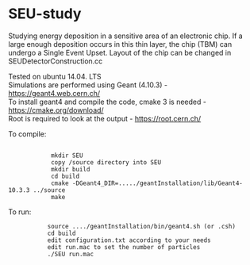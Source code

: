 # SEU-study
Studying energy deposition in a sensitive area of an electronic chip. If a large enough deposition occurs in this thin layer, the chip (TBM) can undergo a Single Event Upset. Layout of the chip can be changed in SEUDetectorConstruction.cc


Tested on ubuntu 14.04. LTS  
Simulations are performed using Geant (4.10.3)            - https://geant4.web.cern.ch/  
To install geant4 and compile the code, cmake 3 is needed -https://cmake.org/download/    
Root is required to look at the output                   - https://root.cern.ch/  
 
To compile:  
```

            mkdir SEU  
            copy /source directory into SEU  
            mkdir build  
            cd build  
            cmake -DGeant4_DIR=...../geantInstallation/lib/Geant4-10.3.3 ../source  
            make  
```
 
 To run: 
 ```
            source ..../geantInstallation/bin/geant4.sh (or .csh)
            cd build
            edit configuration.txt according to your needs  
            edit run.mac to set the number of particles  
            ./SEU run.mac  
  ```
         

